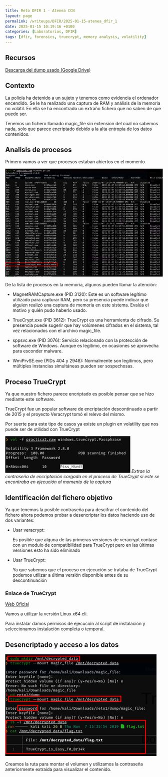 ```yaml
---
title: Reto DFIR 1 - Atenea CCN
layout: page
permalink: /writeups/DFIR/2025-01-15-atenea_dfir_1
date: 2025-01-15 10:19:16 +0100
categories: [Laboratorios, DFIR]
tags: [dfir, forensics, truecrypt, memory analysis, volatility]
---
```


## Recursos

[Descarga del dump usado (Google Drive)](https://drive.google.com/file/d/1J_OfVL5IzVE44t5fergJA146wnbDSHA6/view)

## Contexto

La policía ha detenido a un sujeto y tenemos como evidencia el ordenador encendido.
Se le ha realizado una captura de RAM y análisis de la memoria no volátil. En ella se ha
encontrado un extraño fichero que no saben de que puede ser.

Tenemos un fichero llamado magic_file sin extension del cual no sabemos nada, solo que parece encriptado debido a la alta entropia de los datos contenidos.

## Analisis de procesos

Primero vamos a ver que procesos estaban abiertos en el momento

![Listado de procesos en memoria](/assets/img/posts/atenea_dfir_1/20250115_101916_2025-01-15_11-19.png)

De la lista de procesos en la memoria, algunos pueden llamar la atención:

- MagnetRAMCapture.exe (PID 3120): Este es un software legítimo utilizado para capturar RAM, pero su presencia puede indicar que alguien realizó una captura de memoria en este sistema. Evalúa el motivo y quién pudo haberlo usado.

- TrueCrypt.exe (PID 3612): TrueCrypt es una herramienta de cifrado. Su presencia puede sugerir que hay volúmenes cifrados en el sistema, tal vez relacionados con el archivo magic_file.

- sppsvc.exe (PID 3076): Servicio relacionado con la protección de software de Windows. Aunque es legítimo, en ocasiones se aprovecha para esconder malware.

- WmiPrvSE.exe (PIDs 404 y 2948): Normalmente son legítimos, pero múltiples instancias simultáneas pueden ser sospechosas.

## Proceso TrueCrypt

Ya que nuestro fichero parece encriptado es posible pensar que se hizo mediante este software.

TrueCrypt fue un popular software de encriptación descontinuado a partir de 2015 y el proyecto Veracrypt tomó el relevo del mismo.

Por suerte para este tipo de casos ya existe un plugin en volatility que nos puede ser de utilidad con TrueCrypt

![Extracción de contraseña](/assets/img/posts/atenea_dfir_1/20250115_102236_2025-01-15_11-22.png)
_Extrae la contraseña de encriptación cargada en el proceso de TrueCrypt si este se encontraba en ejecución al momento de la captura_

## Identificación del fichero objetivo

Ya que tenemos la posible contraseña para descifrar el contenido del fichero ahora podemos probar a desencriptar los datos haciendo uso de dos variantes:

- Usar veracrypt:

  Es posible que alguna de las primeras versiones de veracrypt contase con un modulo de compatibilidad para TrueCrypt pero en las últimas versiones esto ha sido eliminado

- Usar TrueCrypt:

  Ya que sabemos que el proceso en ejecución se trataba de TrueCrypt podemos utilizar a última versión disponible antes de su descontinuación

### Enlace de TrueCrypt

[Web Oficial](https://www.truecrypt71a.com/downloads/)

Vamos a utilizar la versión Linux x64 cli.

Para instalar damos permisos de ejecución al script de instalación y seleccionamos instalación completa o temporal.

## Desencriptado y acceso a los datos

![Proceso de desencriptado](/assets/img/posts/atenea_dfir_1/20250115_103036_2025-01-15_11-30.png)

Creamos la ruta para montar el volumen y utilizamos la contraseña anteriormente extraida para visualizar el contenido.
